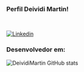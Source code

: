 
### Perfil Deividi Martin!
<br>

[![Linkedin](https://img.shields.io/badge/LinkedIn-0077B5?style=for-the-badge&logo=linkedin&logoColor=white)](https://www.linkedin.com/in/deividi-martin-4b02391a3/)

### Desenvolvedor em:


![DeividiMartin GitHub stats](https://github-readme-stats.vercel.app/api?username=DeividiMartin&theme=black-white)


